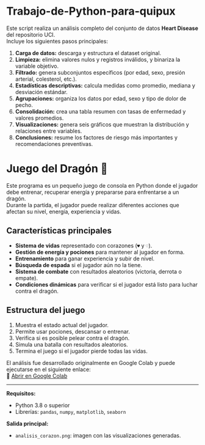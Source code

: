 # Trabajo-de-Python-para-quipux

Este script realiza un análisis completo del conjunto de datos **Heart Disease** del repositorio UCI.  
Incluye los siguientes pasos principales:

1. **Carga de datos:** descarga y estructura el dataset original.  
2. **Limpieza:** elimina valores nulos y registros inválidos, y binariza la variable objetivo.  
3. **Filtrado:** genera subconjuntos específicos (por edad, sexo, presión arterial, colesterol, etc.).  
4. **Estadísticas descriptivas:** calcula medidas como promedio, mediana y desviación estándar.  
5. **Agrupaciones:** organiza los datos por edad, sexo y tipo de dolor de pecho.  
6. **Consolidación:** crea una tabla resumen con tasas de enfermedad y valores promedios.  
7. **Visualizaciones:** genera seis gráficos que muestran la distribución y relaciones entre variables.  
8. **Conclusiones:** resume los factores de riesgo más importantes y recomendaciones preventivas.

# Juego del Dragón 🐉

Este programa es un pequeño juego de consola en Python donde el jugador debe entrenar, recuperar energía y prepararse para enfrentarse a un dragón.  
Durante la partida, el jugador puede realizar diferentes acciones que afectan su nivel, energía, experiencia y vidas.

## Características principales
- **Sistema de vidas** representado con corazones (`♥` y `♡`).
- **Gestión de energía y pociones** para mantener al jugador en forma.
- **Entrenamiento** para ganar experiencia y subir de nivel.
- **Búsqueda de espada** si el jugador aún no la tiene.
- **Sistema de combate** con resultados aleatorios (victoria, derrota o empate).
- **Condiciones dinámicas** para verificar si el jugador está listo para luchar contra el dragón.

## Estructura del juego
1. Muestra el estado actual del jugador.  
2. Permite usar pociones, descansar o entrenar.  
3. Verifica si es posible pelear contra el dragón.  
4. Simula una batalla con resultados aleatorios.  
5. Termina el juego si el jugador pierde todas las vidas.

El análisis fue desarrollado originalmente en Google Colab y puede ejecutarse en el siguiente enlace:  
🔗 [Abrir en Google Colab](https://colab.research.google.com/drive/1PHgTLUXaWP5V0cVU8e5oLeb8yhLVQlYd?usp=sharing)

---

**Requisitos:**  
- Python 3.8 o superior  
- Librerías: `pandas`, `numpy`, `matplotlib`, `seaborn`

**Salida principal:**  
- `analisis_corazon.png`: imagen con las visualizaciones generadas.
